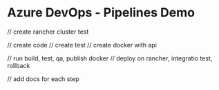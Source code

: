 # Azure DevOps - Pipelines Demo

// create rancher cluster test

// create code
// create test
// create docker with api

// run build, test, qa, publish docker
// deploy on rancher, integratio test, rollback

// add docs for each step

